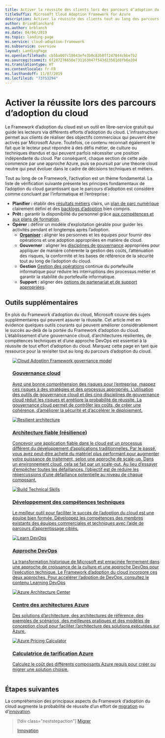 ```yaml
---
title: Activer la réussite des clients lors des parcours d’adoption du cloud
titleSuffix: Microsoft Cloud Adoption Framework for Azure
description: Activer la réussite des clients tout au long des parcours d’adoption du cloud
author: BrianBlanchard
ms.author: brblanch
ms.date: 04/04/2019
ms.topic: landing-page
ms.service: cloud-adoption-framework
ms.subservice: overview
layout: LandingPage
ms.openlocfilehash: cb5ba007c18643efe3b0c83b8ff247844cbbe7b2
ms.sourcegitcommit: 6f287276650e731163047f543d23581d8fb6e204
ms.translationtype: HT
ms.contentlocale: fr-FR
ms.lasthandoff: 11/07/2019
ms.locfileid: "73753294"
---
```

# <a name="enable-success-during-a-cloud-adoption-journey"></a>Activer la réussite lors des parcours d’adoption du cloud

Le Framework d’adoption du cloud est un outil en libre-service gratuit qui guide les lecteurs via différents efforts d’adoption du cloud. L’infrastructure permet aux clients de réaliser des objectifs commerciaux qui peuvent être activés par Microsoft Azure. Toutefois, ce contenu reconnait également le fait que le lecteur peut répondre à des défis métier, de culture ou techniques étendus et qui peuvent parfois nécessiter une position indépendante du cloud. Par conséquent, chaque section de cette aide commence par une approche Azure, puis se poursuit par une théorie cloud neutre qui peut évoluer dans le cadre de décisions techniques et métiers.

Tout au long de ce Framework, l’activation est un thème fondamental. La liste de vérification suivante présente les principes fondamentaux de l’adoption du cloud garantissant que le parcours d’adoption est considéré comme concluant par l’informatique et l’entreprise :

- **Planifier :** établir des [résultats métiers](../strategy/business-outcomes/index.md) clairs, un [plan de parc numérique](../digital-estate/index.md) clairement défini et des [backlogs d’adoption](../migrate/migration-considerations/prerequisites/migration-backlog-review.md) bien compris.
- **Prêt :** garantir la disponibilité du personnel grâce [aux compétences et aux plans de formation](../ready/technical-skills.md).
- **Opérer :** définir un modèle d’exploitation gérable pour guider les activités pendant et longtemps après l’adoption.
  - **[Organiser](../organize/index.md) :** aligner les personnes et les équipes pour fournir des opérations et une adoption appropriées en matière de cloud.
  - **Gouverner** : aligner les [disciplines de gouvernance](../govern/index.md) appropriées pour appliquer de manière cohérente la gestion des coûts, l’atténuation des risques, la conformité et les bases de référence de la sécurité tout au long de l’adoption du cloud.
  - **Gestion** [Gestion des opérations](../manage/index.md) continue du portefeuille informatique pour réduire les interruptions des processus métier et garantir la stabilité du portefeuille informatique.
  - **Support :** aligner des [options de partenariat et de support appropriées](../migrate/migration-considerations/assess/partnership-options.md).

## <a name="additional-tools"></a>Outils supplémentaires

En plus du Framework d’adoption du cloud, Microsoft couvre des sujets supplémentaires qui peuvent assurer la réussite. Cet article met en évidence quelques outils courants qui peuvent améliorer considérablement le succès au-delà de la portée du Framework d’adoption du cloud. L’établissement d’une gouvernance cloud, d’architectures résilientes, de compétences techniques et d’une approche DevOps est essentiel à la réussite de tout effort d’adoption du cloud. Marquez cette page en tant que ressource pour la revisiter tout au long du parcours d’adoption du cloud.

<!-- markdownlint-disable MD033 -->

<ul class="panelContent cardsH">
<li style="display: flex; flex-direction: column;">
    <a href="../govern/guides/index.md" style="display: flex; flex-direction: column; flex: 1 0 auto;">
        <div class="cardSize" style="flex: 1 0 auto; display: flex;">
            <div class="cardPadding" style="display: flex;">
                <div class="card">
                    <div class="cardImageOuter">
                        <div class="cardImage bgdAccent1">
                            <img alt="Cloud Adoption Framework governance model" src="../_images/operational-transformation-govern-highres.png" data-linktype="external" />
                        </div>
                    </div>
                    <div class="cardText">
                        <h3>Gouvernance cloud</h3>
                        <p>Ayez une bonne compréhension des risques pour l’entreprise, mappez ces risques à des stratégies et des processus appropriés. L’utilisation des outils de gouvernance cloud et des cinq disciplines de gouvernance cloud réduit les risques et améliore la probabilité de réussite. La gouvernance cloud permet de contrôler les coûts, de créer une cohérence, d’améliorer la sécurité et d’accélérer le déploiement.</p>
                    </div>
                </div>
            </div>
        </div>
    </a>
</li>
<li style="display: flex; flex-direction: column;">
    <a href="https://docs.microsoft.com/azure/architecture/framework/resiliency/overview" style="display: flex; flex-direction: column; flex: 1 0 auto;">
        <div class="cardSize" style="flex: 1 0 auto; display: flex;">
            <div class="cardPadding" style="display: flex;">
                <div class="card">
                    <div class="cardImageOuter">
                        <div class="cardImage bgdAccent1">
                            <img alt="Resilient architecture" src="https://docs.microsoft.com/azure/architecture/resiliency/images/redundancy.svg" data-linktype="external" />
                        </div>
                    </div>
                    <div class="cardText">
                        <h3>Architecture fiable (résilience)</h3>
                        <p>Concevoir une application fiable dans le cloud est un processus différent du développement d’applications traditionnelles. Par le passé, vous avez peut-être acheté du matériel plus performant pour augmenter votre puissance de traitement, selon une approche de scale-up. Dans un environnement cloud, cela se fait par un scale-out. Au lieu d’essayer d’empêcher toutes les défaillances, l’objectif est de réduire les répercussions d’une défaillance potentielle au niveau de chaque composant.</p>
                    </div>
                </div>
            </div>
        </div>
    </a>
</li>
<li style="display: flex; flex-direction: column;">
    <a href="../ready/technical-skills.md" style="display: flex; flex-direction: column; flex: 1 0 auto;">
        <div class="cardSize" style="flex: 1 0 auto; display: flex;">
            <div class="cardPadding" style="display: flex;">
                <div class="card">
                    <div class="cardImageOuter">
                        <div class="cardImage bgdAccent1">
                            <img alt="Build Technical Skills" src="https://docs.microsoft.com/media/learn/Product/Learn/learningpath_graphic.svg" data-linktype="external" />
                        </div>
                    </div>
                    <div class="cardText">
                        <h3>Développement des compétences techniques</h3>
                        <p>Le meilleur outil pour faciliter le succès de l’adoption du cloud est une équipe bien formée. Développez les compétences des membres existants des équipes commerciales et techniques avec l’aide de parcours d’apprentissage ciblés.</p>
                    </div>
                </div>
            </div>
        </div>
    </a>
</li>
<li style="display: flex; flex-direction: column;">
    <a href="https://docs.microsoft.com/azure/devops/learn/" style="display: flex; flex-direction: column; flex: 1 0 auto;">
        <div class="cardSize" style="flex: 1 0 auto; display: flex;">
            <div class="cardPadding" style="display: flex;">
                <div class="card">
                    <div class="cardImageOuter">
                        <div class="cardImage bgdAccent1">
                            <img alt="Learn DevOps" src="https://docs.microsoft.com/azure/devops/learn/_img/learn-devops.svg" data-linktype="external" />
                        </div>
                    </div>
                    <div class="cardText">
                        <h3>Approche DevOps</h3>
                        <p>La transformation historique de Microsoft est enracinée fermement dans une approche de croissance de la culture et une approche DevOps pour l’exécution technique. Le Framework d’adoption du cloud incorpore ces deux approches. Pour accélérer l’adoption de DevOps, consultez le contenu Learning DevOps</p>
                    </div>
                </div>
            </div>
        </div>
    </a>
</li>
<li style="display: flex; flex-direction: column;">
    <a href="https://docs.microsoft.com/azure/architecture/" style="display: flex; flex-direction: column; flex: 1 0 auto;">
        <div class="cardSize" style="flex: 1 0 auto; display: flex;">
            <div class="cardPadding" style="display: flex;">
                <div class="card">
                    <div class="cardImageOuter">
                        <div class="cardImage bgdAccent1">
                            <img alt="Azure Architecture Center" src="https://docs.microsoft.com/azure/architecture/example-scenario/data/media/architecture-data-warehouse.png" data-linktype="external" />
                        </div>
                    </div>
                    <div class="cardText">
                        <h3>Centre des architectures Azure</h3>
                        <p>Des solutions d’architecture, des architectures de référence, des exemples de scénarios, des meilleures pratiques et des modèles de conception cloud pour faciliter l’architecture des solutions exécutées sur Azure.</p>
                    </div>
                </div>
            </div>
        </div>
    </a>
</li>
<li style="display: flex; flex-direction: column;">
    <a href="https://azure.microsoft.com/pricing/calculator/" style="display: flex; flex-direction: column; flex: 1 0 auto;">
        <div class="cardSize" style="flex: 1 0 auto; display: flex;">
            <div class="cardPadding" style="display: flex;">
                <div class="card">
                    <div class="cardImageOuter">
                        <div class="cardImage bgdAccent1">
                            <img alt="Azure Pricing Calculator" src="../_images/calculator-preview.png" data-linktype="external" />
                        </div>
                    </div>
                    <div class="cardText">
                        <h3>Calculatrice de tarification Azure</h3>
                        <p>Calculez le coût des différents composants Azure requis pour créer ou migrer une solution choisie.</p>
                    </div>
                </div>
            </div>
        </div>
    </a>
</li>
</ul>

<!-- markdownlint-enable MD033 -->

## <a name="next-steps"></a>Étapes suivantes

La compréhension des principaux aspects du Framework d’adoption du cloud augmente la probabilité de réussite d’un effort de [migration](./migrate.md) ou d’[innovation](./innovate.md).

> [!div class="nextstepaction"]
> [Migrer](./migrate.md)
>
> [Innovation](./innovate.md)
